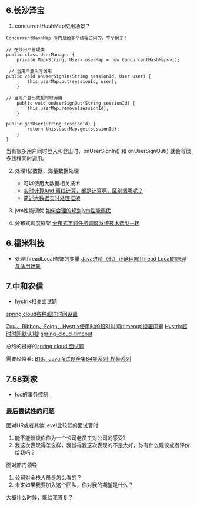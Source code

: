 ## 6.长沙泽宝

1. concurrentHashMap使用场景？
```
ConcurrentHashMap 专门是给多个线程访问的。举个例子：

// 在线用户管理类
public class UserManager {
    private Map<String, User> userMap = new ConcurrentHashMap<>();
    
 // 当用户登入时调用
public void onUserSignIn(String sessionId, User user) {
        this.userMap.put(sessionId, user);
    }
    
// 当用户登出或超时时调用
    public void onUserSignOut(String sessionId) {
        this.userMap.remove(sessionId);
    }
    
public getUser(String sessionId) {
        return this.userMap.get(sessionId);
    }
}
```
当有很多用户同时登入和登出时，onUserSignIn() 和 onUserSignOut() 就会有很多线程同时调用。

2. 处理1亿数据，海量数据处理
   - 可以使用大数据相关技术
    - [实时计算And 离线计算，都是计算啊，区别搁哪呢？](https://zhuanlan.zhihu.com/p/42783335)
    - [简述大数据实时处理框架](https://juejin.im/post/5b8ca5985188254312416b43)
3. jvm性能调优
[如何合理的规划jvm性能调优](https://zhuanlan.zhihu.com/p/57014847)

4. 分布式调度框架
[分布式定时任务调度系统技术选型--转](https://www.cnblogs.com/davidwang456/p/9057839.html)

## 6.福米科技
- 处理threadLocal修饰的变量
[Java进阶（七）正确理解Thread Local的原理与适用场景](http://www.jasongj.com/java/threadlocal/)


## 7.中和农信
- hystrix相关面试题

[spring cloud各种超时时间设置](https://codeday.me/collect/20171109/97634.html)

[ Zuul、Ribbon、Feign、Hystrix使用时的超时时间(timeout)设置问题](https://priesttomb.github.io/%E5%88%86%E5%B8%83%E5%BC%8F/2018/09/19/Zuul-Ribbon-Feign-Hystrix-%E8%B6%85%E6%97%B6%E6%97%B6%E9%97%B4%E8%AE%BE%E7%BD%AE%E9%97%AE%E9%A2%98/)
[Hystrix超时时间默认1秒](https://github.com/Netflix/Hystrix/wiki/Configuration#execution.isolation.thread.timeoutInMilliseconds)
[spring-cloud-timeout](http://www.itmuch.com/spring-cloud-sum/spring-cloud-timeout/)

总结的挺好的[spring cloud 面试题](https://my.oschina.net/langwanghuangshifu/blog/3005195)

需要经常看:
[B13、Java面试题全集84集系列-视频系列](B13、Java面试题全集84集系列-视频系列)


## 7.58到家
- tcc的事务控制


### 最后尝试性的问题
面对HR或者其他Level比较低的面试官时

1. 能不能谈谈你作为一个公司老员工对公司的感受?
2. 我这次表现得怎么样，我觉得我这次表现的不是太好，你有什么建议或者评价给我吗？

面对部门领导
1. 公司对全栈人员是怎么看的？
2. 未来如果我要加入这个团队，你对我的期望是什么？


大概什么时候，能给我答复？